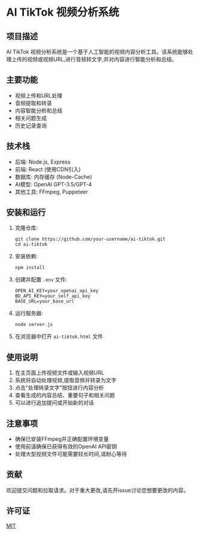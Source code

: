 # AI TikTok 视频分析系统

## 项目描述

AI TikTok 视频分析系统是一个基于人工智能的视频内容分析工具。该系统能够处理上传的视频或视频URL,进行音频转文字,并对内容进行智能分析和总结。

## 主要功能

- 视频上传和URL处理
- 音频提取和转录
- 内容智能分析和总结
- 相关问题生成
- 历史记录查询

## 技术栈

- 后端: Node.js, Express
- 前端: React (使用CDN引入)
- 数据库: 内存缓存 (Node-Cache)
- AI模型: OpenAI GPT-3.5/GPT-4
- 其他工具: FFmpeg, Puppeteer

## 安装和运行

1. 克隆仓库:
   ```
   git clone https://github.com/your-username/ai-tiktok.git
   cd ai-tiktok
   ```

2. 安装依赖:
   ```
   npm install
   ```

3. 创建并配置 `.env` 文件:
   ```
   OPEN_AI_KEY=your_openai_api_key
   BD_API_KEY=your_self_api_key
   BASE_URL=your_base_url
   ```

4. 运行服务器:
   ```
   node server.js
   ```

5. 在浏览器中打开 `ai-tiktok.html` 文件

## 使用说明

1. 在主页面上传视频文件或输入视频URL
2. 系统将自动处理视频,提取音频并转录为文字
3. 点击"处理转录文字"按钮进行内容分析
4. 查看生成的内容总结、重要句子和相关问题
5. 可以进行追加提问或开始新的对话

## 注意事项

- 确保已安装FFmpeg并正确配置环境变量
- 使用前请确保已获得有效的OpenAI API密钥
- 处理大型视频文件可能需要较长时间,请耐心等待

## 贡献

欢迎提交问题和拉取请求。对于重大更改,请先开issue讨论您想要更改的内容。

## 许可证

[MIT](https://choosealicense.com/licenses/mit/)
